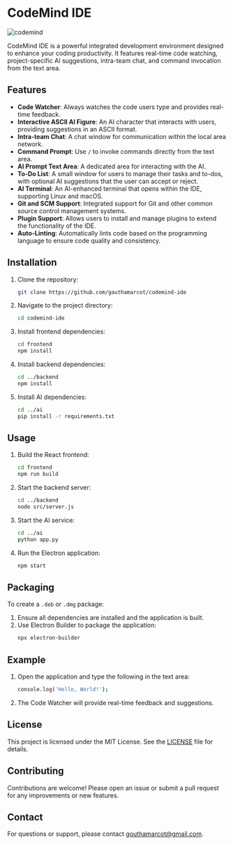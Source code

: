 # CodeMind IDE

![codemind](https://github.com/gauthamarcot/CodeMind-IDE/assets/43777597/34a2a306-65ac-4f66-83e0-0789a88ff3f8)


CodeMind IDE is a powerful integrated development environment designed to enhance your coding productivity. It features real-time code watching, project-specific AI suggestions, intra-team chat, and command invocation from the text area.

## Features

- **Code Watcher**: Always watches the code users type and provides real-time feedback.
- **Interactive ASCII AI Figure**: An AI character that interacts with users, providing suggestions in an ASCII format.
- **Intra-team Chat**: A chat window for communication within the local area network.
- **Command Prompt**: Use `/` to invoke commands directly from the text area.
- **AI Prompt Text Area**: A dedicated area for interacting with the AI.
- **To-Do List**: A small window for users to manage their tasks and to-dos, with optional AI suggestions that the user can accept or reject.
- **AI Terminal**: An AI-enhanced terminal that opens within the IDE, supporting Linux and macOS.
- **Git and SCM Support**: Integrated support for Git and other common source control management systems.
- **Plugin Support**: Allows users to install and manage plugins to extend the functionality of the IDE.
- **Auto-Linting**: Automatically lints code based on the programming language to ensure code quality and consistency.



## Installation

1. Clone the repository:
    ```sh
    git clone https://github.com/gauthamarcot/codemind-ide
    ```

2. Navigate to the project directory:
    ```sh
    cd codemind-ide
    ```

3. Install frontend dependencies:
    ```sh
    cd frontend
    npm install
    ```

4. Install backend dependencies:
    ```sh
    cd ../backend
    npm install
    ```

5. Install AI dependencies:
    ```sh
    cd ../ai
    pip install -r requirements.txt
    ```

## Usage

1. Build the React frontend:
    ```sh
    cd frontend
    npm run build
    ```

2. Start the backend server:
    ```sh
    cd ../backend
    node src/server.js
    ```

3. Start the AI service:
    ```sh
    cd ../ai
    python app.py
    ```

4. Run the Electron application:
    ```sh
    npm start
    ```

## Packaging

To create a `.deb` or `.dmg` package:

1. Ensure all dependencies are installed and the application is built.
2. Use Electron Builder to package the application:
    ```sh
    npx electron-builder
    ```

## Example

1. Open the application and type the following in the text area:
    ```sh
    console.log('Hello, World!');
    ```
2. The Code Watcher will provide real-time feedback and suggestions.

## License

This project is licensed under the MIT License. See the [LICENSE](LICENSE) file for details.

## Contributing

Contributions are welcome! Please open an issue or submit a pull request for any improvements or new features.

## Contact

For questions or support, please contact [gouthamarcot@gmail.com](mailto:gouthamarcot@gmail.com).
